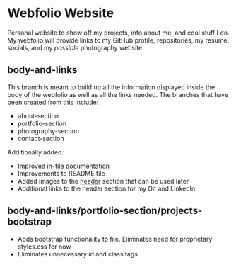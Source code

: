Webfolio Website
==========================
Personal website to show off my projects, info about me, and cool stuff I do. My webfolio will provide links to my GitHub profile, repositories, my resume, socials, and my *possible* photography website.

body-and-links
---
This branch is meant to build up all the information displayed inside the body of the webfolio as well as all the links needed. The branches that have been created from this include:
- about-section
- portfolio-section
- photography-section
- contact-section

Additionally added:
- Improved in-file documentation
- Improvements to README file
- Added images to the <u>header</u> section that can be used later
- Additional links to the header section for my Git and LinkedIn

body-and-links/portfolio-section/projects-bootstrap
---
- Adds bootstrap functionality to file. Eliminates need for proprietary styles.css for now
- Eliminates unnecessary id and class tags



<!--
## Legacy Code
Legacy code is hidden with comments. The last versions of the legacy code that were used:

<blockquote>
<h3>ContactLink Branch</h3>
The Contact Link is supposed to be linked from an NFC chip allowing my contact information to be shared on mobile browsers.
</blockquote>

This code is outdated but some of its fuctionality can still be reused later.
-->

<!--

v0.0.2 ContactLink branch
----------------------------------------

## Objective

The Contact Link is supposed to be linked from an NFC chip allowing my contact information to be shared on mobile browsers.

## Organization

Each button link is structured under a div with the class *contactButton* and storing the actual link inside it. The link itself stores the *h4* tag that is the type of link and *p* containing information for how to search the information manually.
Example:
    Instagram
    @churuizramos

For the [Add Contact] button, rather than a link, the button executes a download command for a VCF file storing said contact information. Reasearch at: https://stackoverflow.com/questions/8669912/add-a-contact-to-the-mobile-device-address-book-from-an-html-webpage.

VCF file is labeled [contactDownload.vcf]

## Notes

Color scheme used on this page would work well in the rest of the website. Link at the bottom will be used to access the main website.

v0.0.1c Rewrite syntax fix
----------------------------------------

## Changes
ID and Class tags were incorrectly declared in HTML source

v0.0.1b Initial Code Rewrite (7-28-2023)
----------------------------------------

## Changes

Rewrote initial code. Changed structure of information. Focusing primarily on the setup of the main page for the website.

## Reason for changes

Original code was cluttered and prepped for an illogical use basis.


v0.0.1 Initial Code State (7-5-2023)
----------------------------------------

This is a static basis including most of the files that could end up being used to create the website. Pages and their information still need to be fleshed out completely. New system should be utilized to simplify the page creation process.

-->